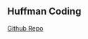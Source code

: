 ## Huffman Coding
[Github Repo](https://github.com/saylerb/data_structures_and_algorithms/tree/huffman-coding/huffman_coding/javascript)
